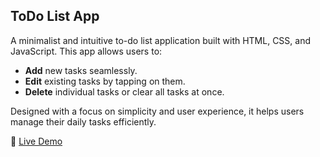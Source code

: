 ## ToDo List App

A minimalist and intuitive to-do list application built with HTML, CSS, and JavaScript. This app allows users to:

- **Add** new tasks seamlessly.
- **Edit** existing tasks by tapping on them.
- **Delete** individual tasks or clear all tasks at once.

Designed with a focus on simplicity and user experience, it helps users manage their daily tasks efficiently.

🔗 [Live Demo](https://to-do-five-ebon.vercel.app/)
